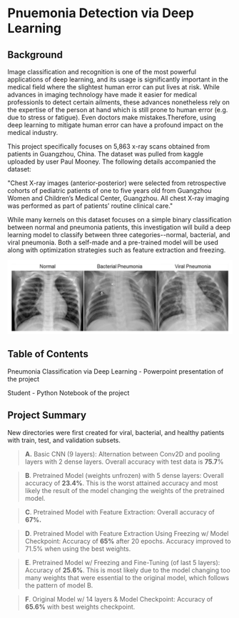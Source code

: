 
# Pnuemonia Detection via Deep Learning


## Background
Image classification and recognition is one of the most powerful applications of deep learning, and its usage is significantly important in the medical field where the slightest human error can put lives at risk. While advances in imaging technology have made it easier for medical professionls to detect certain ailments, these advances nonetheless rely on the expertise of the person at hand which is still prone to human error (e.g. due to stress or fatigue). Even doctors make mistakes.Therefore, using deep learning to mitigate human error can have a profound impact on the medical industry.

This project specifically focuses on 5,863 x-ray scans obtained from patients in Guangzhou, China. The dataset was pulled from kaggle uploaded by user Paul Mooney. The following details accompanied the dataset:

"Chest X-ray images (anterior-posterior) were selected from retrospective cohorts of pediatric patients of one to five years old from Guangzhou Women and Children’s Medical Center, Guangzhou. All chest X-ray imaging was performed as part of patients’ routine clinical care."

While many kernels on this dataset focuses on a simple binary classification between normal and pneumonia patients, this investigation will build a deep learning model to classify between three categories--normal, bacterial, and viral pneumonia. Both a self-made and a pre-trained model will be used along with optimization strategies such as feature extraction and freezing.

![Types of Pneumonia Img](images/scans.png)

## Table of Contents

Pneumonia Classification via Deep Learning - Powerpoint presentation of the project

Student - Python Notebook of the project

## Project Summary

New directories were first created for viral, bacterial, and healthy patients with train, test, and validation subsets.

>__A.__ Basic CNN (9 layers): Alternation between Conv2D and pooling layers with 2 dense layers. Overall accuracy with test data is **75.7**%

>__B__. Pretrained Model (weights unfrozen) with 5 dense layers: Overall accuracy of **23.4%**. This is the worst attained accuracy and most likely the result of the model changing the weights of the pretrained model. 

>__C__. Pretrained Model with Feature Extraction: Overall accuracy of **67%.**

>__D__. Pretrained Model with Feature Extraction Using Freezing w/ Model Checkpoint: Accuracy of **65%** after 20 epochs. Accuracy improved to 71.5% when using the best weights.

>__E__. Pretrained Model w/ Freezing and Fine-Tuning (of last 5 layers): Accuracy of **25.6%**. This is most likely due to the model changing too many weights that were essential to the original model, which follows the pattern of model B.

>__F__. Original Model w/ 14 layers & Model Checkpoint: Accuracy of **65.6%** with best weights checkpoint. 



